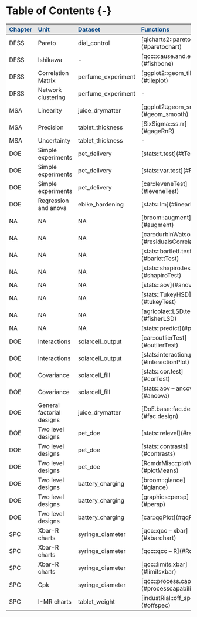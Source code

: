 
# Table of Contents {-}



<table>
 <thead>
  <tr>
   <th style="text-align:left;color: #104e8b !important;background-color: #e6e6e6 !important;"> Chapter </th>
   <th style="text-align:left;color: #104e8b !important;background-color: #e6e6e6 !important;"> Unit </th>
   <th style="text-align:left;color: #104e8b !important;background-color: #e6e6e6 !important;"> Dataset </th>
   <th style="text-align:left;color: #104e8b !important;background-color: #e6e6e6 !important;"> Functions </th>
  </tr>
 </thead>
<tbody>
  <tr>
   <td style="text-align:left;background-color: white !important;"> DFSS </td>
   <td style="text-align:left;background-color: white !important;"> Pareto </td>
   <td style="text-align:left;background-color: white !important;"> dial_control </td>
   <td style="text-align:left;background-color: white !important;"> [qicharts2::paretochart](#paretochart) </td>
  </tr>
  <tr>
   <td style="text-align:left;background-color: white !important;"> DFSS </td>
   <td style="text-align:left;background-color: white !important;"> Ishikawa </td>
   <td style="text-align:left;background-color: white !important;"> - </td>
   <td style="text-align:left;background-color: white !important;"> [qcc::cause.and.effect](#fishbone) </td>
  </tr>
  <tr>
   <td style="text-align:left;background-color: white !important;"> DFSS </td>
   <td style="text-align:left;background-color: white !important;"> Correlation Matrix </td>
   <td style="text-align:left;background-color: white !important;"> perfume_experiment </td>
   <td style="text-align:left;background-color: white !important;"> [ggplot2::geom_tile](#tileplot) </td>
  </tr>
  <tr>
   <td style="text-align:left;background-color: white !important;"> DFSS </td>
   <td style="text-align:left;background-color: white !important;"> Network clustering </td>
   <td style="text-align:left;background-color: white !important;"> perfume_experiment </td>
   <td style="text-align:left;background-color: white !important;"> - </td>
  </tr>
  <tr>
   <td style="text-align:left;background-color: white !important;"> MSA </td>
   <td style="text-align:left;background-color: white !important;"> Linearity </td>
   <td style="text-align:left;background-color: white !important;"> juice_drymatter </td>
   <td style="text-align:left;background-color: white !important;"> [ggplot2::geom_smooth](#geom_smooth) </td>
  </tr>
  <tr>
   <td style="text-align:left;background-color: white !important;"> MSA </td>
   <td style="text-align:left;background-color: white !important;"> Precision </td>
   <td style="text-align:left;background-color: white !important;"> tablet_thickness </td>
   <td style="text-align:left;background-color: white !important;"> [SixSigma::ss.rr](#gageRnR) </td>
  </tr>
  <tr>
   <td style="text-align:left;background-color: white !important;"> MSA </td>
   <td style="text-align:left;background-color: white !important;"> Uncertainty </td>
   <td style="text-align:left;background-color: white !important;"> tablet_thickness </td>
   <td style="text-align:left;background-color: white !important;"> - </td>
  </tr>
  <tr>
   <td style="text-align:left;background-color: white !important;"> DOE </td>
   <td style="text-align:left;background-color: white !important;"> Simple experiments </td>
   <td style="text-align:left;background-color: white !important;"> pet_delivery </td>
   <td style="text-align:left;background-color: white !important;"> [stats::t.test](#tTest) </td>
  </tr>
  <tr>
   <td style="text-align:left;background-color: white !important;"> DOE </td>
   <td style="text-align:left;background-color: white !important;"> Simple experiments </td>
   <td style="text-align:left;background-color: white !important;"> pet_delivery </td>
   <td style="text-align:left;background-color: white !important;"> [stats::var.test](#FTest) </td>
  </tr>
  <tr>
   <td style="text-align:left;background-color: white !important;"> DOE </td>
   <td style="text-align:left;background-color: white !important;"> Simple experiments </td>
   <td style="text-align:left;background-color: white !important;"> pet_delivery </td>
   <td style="text-align:left;background-color: white !important;"> [car::leveneTest](#leveneTest) </td>
  </tr>
  <tr>
   <td style="text-align:left;background-color: white !important;"> DOE </td>
   <td style="text-align:left;background-color: white !important;"> Regression and anova </td>
   <td style="text-align:left;background-color: white !important;"> ebike_hardening </td>
   <td style="text-align:left;background-color: white !important;"> [stats::lm](#linearModel) </td>
  </tr>
  <tr>
   <td style="text-align:left;background-color: white !important;"> NA </td>
   <td style="text-align:left;background-color: white !important;"> NA </td>
   <td style="text-align:left;background-color: white !important;"> NA </td>
   <td style="text-align:left;background-color: white !important;"> [broom::augment](#augment) </td>
  </tr>
  <tr>
   <td style="text-align:left;background-color: white !important;"> NA </td>
   <td style="text-align:left;background-color: white !important;"> NA </td>
   <td style="text-align:left;background-color: white !important;"> NA </td>
   <td style="text-align:left;background-color: white !important;"> [car::durbinWatsonTest](#residualsCorrelation) </td>
  </tr>
  <tr>
   <td style="text-align:left;background-color: white !important;"> NA </td>
   <td style="text-align:left;background-color: white !important;"> NA </td>
   <td style="text-align:left;background-color: white !important;"> NA </td>
   <td style="text-align:left;background-color: white !important;"> [stats::bartlett.test](#barlettTest) </td>
  </tr>
  <tr>
   <td style="text-align:left;background-color: white !important;"> NA </td>
   <td style="text-align:left;background-color: white !important;"> NA </td>
   <td style="text-align:left;background-color: white !important;"> NA </td>
   <td style="text-align:left;background-color: white !important;"> [stats::shapiro.test](#shapiroTest) </td>
  </tr>
  <tr>
   <td style="text-align:left;background-color: white !important;"> NA </td>
   <td style="text-align:left;background-color: white !important;"> NA </td>
   <td style="text-align:left;background-color: white !important;"> NA </td>
   <td style="text-align:left;background-color: white !important;"> [stats::aov](#anova) </td>
  </tr>
  <tr>
   <td style="text-align:left;background-color: white !important;"> NA </td>
   <td style="text-align:left;background-color: white !important;"> NA </td>
   <td style="text-align:left;background-color: white !important;"> NA </td>
   <td style="text-align:left;background-color: white !important;"> [stats::TukeyHSD](#tukeyTest) </td>
  </tr>
  <tr>
   <td style="text-align:left;background-color: white !important;"> NA </td>
   <td style="text-align:left;background-color: white !important;"> NA </td>
   <td style="text-align:left;background-color: white !important;"> NA </td>
   <td style="text-align:left;background-color: white !important;"> [agricolae::LSD.test](#fisherLSD) </td>
  </tr>
  <tr>
   <td style="text-align:left;background-color: white !important;"> NA </td>
   <td style="text-align:left;background-color: white !important;"> NA </td>
   <td style="text-align:left;background-color: white !important;"> NA </td>
   <td style="text-align:left;background-color: white !important;"> [stats::predict](#predict) </td>
  </tr>
  <tr>
   <td style="text-align:left;background-color: white !important;"> DOE </td>
   <td style="text-align:left;background-color: white !important;"> Interactions </td>
   <td style="text-align:left;background-color: white !important;"> solarcell_output </td>
   <td style="text-align:left;background-color: white !important;"> [car::outlierTest](#outlierTest) </td>
  </tr>
  <tr>
   <td style="text-align:left;background-color: white !important;"> DOE </td>
   <td style="text-align:left;background-color: white !important;"> Interactions </td>
   <td style="text-align:left;background-color: white !important;"> solarcell_output </td>
   <td style="text-align:left;background-color: white !important;"> [stats:interaction.plot](#interactionPlot) </td>
  </tr>
  <tr>
   <td style="text-align:left;background-color: white !important;"> DOE </td>
   <td style="text-align:left;background-color: white !important;"> Covariance </td>
   <td style="text-align:left;background-color: white !important;"> solarcell_fill </td>
   <td style="text-align:left;background-color: white !important;"> [stats::cor.test](#corTest) </td>
  </tr>
  <tr>
   <td style="text-align:left;background-color: white !important;"> DOE </td>
   <td style="text-align:left;background-color: white !important;"> Covariance </td>
   <td style="text-align:left;background-color: white !important;"> solarcell_fill </td>
   <td style="text-align:left;background-color: white !important;"> [stats::aov – ancova](#ancova) </td>
  </tr>
  <tr>
   <td style="text-align:left;background-color: white !important;"> DOE </td>
   <td style="text-align:left;background-color: white !important;"> General factorial designs </td>
   <td style="text-align:left;background-color: white !important;"> juice_drymatter </td>
   <td style="text-align:left;background-color: white !important;"> [DoE.base::fac.design](#fac.design) </td>
  </tr>
  <tr>
   <td style="text-align:left;background-color: white !important;"> DOE </td>
   <td style="text-align:left;background-color: white !important;"> Two level designs </td>
   <td style="text-align:left;background-color: white !important;"> pet_doe </td>
   <td style="text-align:left;background-color: white !important;"> [stats::relevel](#relevel) </td>
  </tr>
  <tr>
   <td style="text-align:left;background-color: white !important;"> DOE </td>
   <td style="text-align:left;background-color: white !important;"> Two level designs </td>
   <td style="text-align:left;background-color: white !important;"> pet_doe </td>
   <td style="text-align:left;background-color: white !important;"> [stats::contrasts](#contrasts) </td>
  </tr>
  <tr>
   <td style="text-align:left;background-color: white !important;"> DOE </td>
   <td style="text-align:left;background-color: white !important;"> Two level designs </td>
   <td style="text-align:left;background-color: white !important;"> pet_doe </td>
   <td style="text-align:left;background-color: white !important;"> [RcmdrMisc::plotMeans](#plotMeans) </td>
  </tr>
  <tr>
   <td style="text-align:left;background-color: white !important;"> DOE </td>
   <td style="text-align:left;background-color: white !important;"> Two level designs </td>
   <td style="text-align:left;background-color: white !important;"> battery_charging </td>
   <td style="text-align:left;background-color: white !important;"> [broom::glance](#glance) </td>
  </tr>
  <tr>
   <td style="text-align:left;background-color: white !important;"> DOE </td>
   <td style="text-align:left;background-color: white !important;"> Two level designs </td>
   <td style="text-align:left;background-color: white !important;"> battery_charging </td>
   <td style="text-align:left;background-color: white !important;"> [graphics::persp](#persp) </td>
  </tr>
  <tr>
   <td style="text-align:left;background-color: white !important;"> DOE </td>
   <td style="text-align:left;background-color: white !important;"> Two level designs </td>
   <td style="text-align:left;background-color: white !important;"> battery_charging </td>
   <td style="text-align:left;background-color: white !important;"> [car::qqPlot](#qqPlot) </td>
  </tr>
  <tr>
   <td style="text-align:left;background-color: white !important;"> SPC </td>
   <td style="text-align:left;background-color: white !important;"> Xbar-R charts </td>
   <td style="text-align:left;background-color: white !important;"> syringe_diameter </td>
   <td style="text-align:left;background-color: white !important;"> [qcc::qcc – xbar](#xbarchart) </td>
  </tr>
  <tr>
   <td style="text-align:left;background-color: white !important;"> SPC </td>
   <td style="text-align:left;background-color: white !important;"> Xbar-R charts </td>
   <td style="text-align:left;background-color: white !important;"> syringe_diameter </td>
   <td style="text-align:left;background-color: white !important;"> [qcc::qcc – R](#Rchart) </td>
  </tr>
  <tr>
   <td style="text-align:left;"> SPC </td>
   <td style="text-align:left;"> Xbar-R charts </td>
   <td style="text-align:left;"> syringe_diameter </td>
   <td style="text-align:left;"> [qcc::limits.xbar](#limitsxbar) </td>
  </tr>
  <tr>
   <td style="text-align:left;"> SPC </td>
   <td style="text-align:left;"> Cpk </td>
   <td style="text-align:left;"> syringe_diameter </td>
   <td style="text-align:left;"> [qcc::process.capability](#processcapability) </td>
  </tr>
  <tr>
   <td style="text-align:left;"> SPC </td>
   <td style="text-align:left;"> I-MR charts </td>
   <td style="text-align:left;"> tablet_weight </td>
   <td style="text-align:left;"> [industRial::off_spec](#offspec) </td>
  </tr>
</tbody>
</table>

